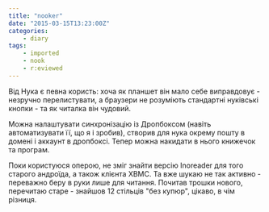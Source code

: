 ```yaml
---
title: "nooker"
date: "2015-03-15T13:23:00Z"
categories:
    - diary
tags:
    - imported
    - nook
    - r:eviewed
---
```


Від Нука є певна користь: хоча як планшет він мало себе виправдовує - незручно перелистувати, а браузери не розуміють стандартні нуківські кнопки - та як читалка він чудовий.  
<!--more-->
Можна налаштувати синхронізацію із Дропбоксом (навіть автоматизувати її, що я і зробив), створив для нука окрему пошту в домені і аккаунт в дропбоксі. Тепер можна накидати в нього книжечок та програм.  

Поки користуюся оперою, не зміг знайти версію Inoreader для того старого андроїда, а також клієнта XBMC. Та вже шукаю не так активно - переважно беру в руки лише для читання. Почитав трошки нового, перечитаю старе - знайшов 12 стільців "без купюр", цікаво, в чім різниця.
